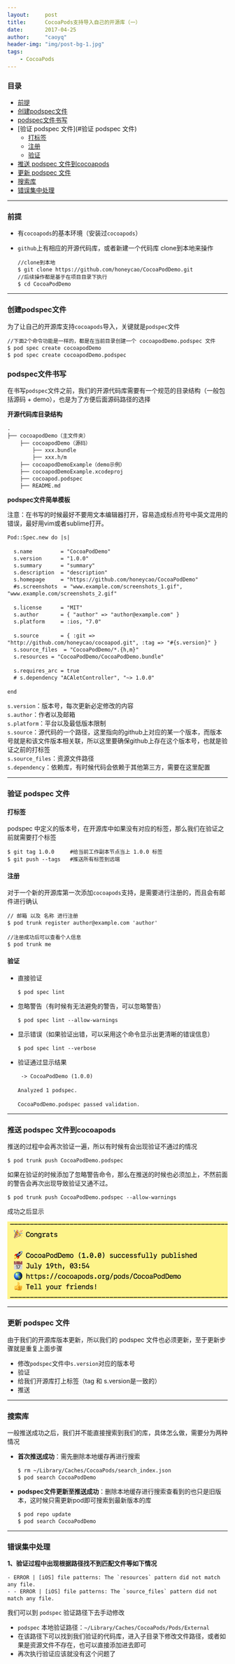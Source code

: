 ```yaml
---
layout:     post
title:      CocoaPods支持导入自己的开源库（一）
date:       2017-04-25
author:     "caoyq"
header-img: "img/post-bg-1.jpg"
tags:
    - CocoaPods
---
```


### 目录
* [前提](#前提)
* [创建podspec文件](#创建podspec文件)
* [podspec文件书写](#podspec文件书写)
* [验证 podspec 文件](#验证 podspec 文件)
    * [打标签](#打标签)
    * [注册](#注册)
    * [验证](#验证)
* [推送 podspec 文件到cocoapods](#推送)
* [更新 podspec 文件](#更新)
* [搜索库](#搜索)
* [错误集中处理](#错误集中处理)

------

### <a id="前提"></a>前提
* 有`cocoapods`的基本环境（安装过`cocoapods`）
* `github`上有相应的开源代码库，或者新建一个代码库
  clone到本地来操作

    ```
    //clone到本地
    $ git clone https://github.com/honeycao/CocoaPodDemo.git
    //后续操作都是基于在项目目录下执行
    $ cd CocoaPodDemo   
    ```

------

### <a id="创建podspec文件"></a>创建podspec文件
为了让自己的开源库支持`cocoapods`导入，关键就是`podspec`文件

```
//下面2个命令功能是一样的，都是在当前目录创建一个 cocoapodDemo.podspec 文件
$ pod spec create cocoapodDemo
$ pod spec create cocoapodDemo.podspec
```

### <a id="podspec文件书写"></a>podspec文件书写
在书写`podspec`文件之前，我们的开源代码库需要有一个规范的目录结构（一般包括源码 + demo），也是为了方便后面源码路径的选择

**开源代码库目录结构**

```
.
├── cocoapodDemo（主文件夹）
    ├── cocoapodDemo（源码）
        ├── xxx.bundle
        ├── xxx.h/m
    ├── cocoapodDemoExample（demo示例）
    ├── cocoapodDemoExample.xcodeproj
    ├── cocoapod.podspec
    ├── README.md
```

**podspec文件简单模板**

注意：在书写的时候最好不要用文本编辑器打开，容易造成标点符号中英文混用的错误，最好用vim或者sublime打开。

```
Pod::Spec.new do |s|

  s.name         = "CocoaPodDemo"
  s.version      = "1.0.0"
  s.summary      = "summary"
  s.description  = "description"
  s.homepage     = "https://github.com/honeycao/CocoaPodDemo"
  #s.screenshots  = "www.example.com/screenshots_1.gif", "www.example.com/screenshots_2.gif"

  s.license      = "MIT"
  s.author       = { "author" => "author@example.com" }
  s.platform     = :ios, "7.0"

  s.source       = { :git => "http://github.com/honeycao/cocoapod.git", :tag => "#{s.version}" }
  s.source_files  = "CocoaPodDemo/*.{h,m}"
  s.resources = "CocoaPodDemo/CocoaPodDemo.bundle"

  s.requires_arc = true
  # s.dependency "ACAletController", "~> 1.0.0"

end
```

`s.version`：版本号，每次更新必定修改的内容<br/>
`s.author`：作者以及邮箱<br/>
`s.platform`：平台以及最低版本限制<br/>
`s.source`：源代码的一个路径，这里指向的github上对应的某一个版本，而版本号就是和该文件版本相关联，所以这里要确保github上存在这个版本号，也就是验证之前的打标签<br/>
`s.source_files`：资源文件路径<br/>
`s.dependency`：依赖库，有时候代码会依赖于其他第三方，需要在这里配置

------

### <a id="验证 podspec 文件"></a>验证 podspec 文件

#### <a id="打标签"></a>打标签
podspec 中定义的版本号，在开源库中如果没有对应的标签，那么我们在验证之前就需要打个标签

```
$ git tag 1.0.0     #给当前工作副本节点当上 1.0.0 标签
$ git push --tags   #推送所有标签到远端 

```

#### <a id="注册"></a>注册
对于一个新的开源库第一次添加`cocoapods`支持，是需要进行注册的，而且会有邮件进行确认

```
// 邮箱 以及 名称 进行注册
$ pod trunk register author@example.com 'author'

//注册成功后可以查看个人信息
$ pod trunk me
```

#### <a id="验证"></a>验证

* 直接验证
    ```
    $ pod spec lint
    ```

* 忽略警告（有时候有无法避免的警告，可以忽略警告）
    ```
    $ pod spec lint --allow-warnings
    ```

* 显示错误（如果验证出错，可以采用这个命令显示出更清晰的错误信息）
    ```
    $ pod spec lint --verbose
    ```

* 验证通过显示结果
    ```
     -> CocoaPodDemo (1.0.0)

    Analyzed 1 podspec.

    CocoaPodDemo.podspec passed validation.
    ```

------

### <a id="推送"></a>推送 podspec 文件到cocoapods
推送的过程中会再次验证一遍，所以有时候有会出现验证不通过的情况

```
$ pod trunk push CocoaPodDemo.podspec
```
如果在验证的时候添加了忽略警告命令，那么在推送的时候也必须加上，不然前面的警告会再次出现导致验证又通不过。
```
$ pod trunk push CocoaPodDemo.podspec --allow-warnings
```
成功之后显示

![trunk_push_success](/img/in-post/cocoapods/trunk_push_success.png)

------

### <a id="更新"></a>更新 podspec 文件
由于我们的开源库版本更新，所以我们的 podspec 文件也必须更新，至于更新步骤就是重复上面步骤

* 修改`podspec`文件中`s.version`对应的版本号
* 验证
* 给我们开源库打上标签（tag 和 s.version是一致的）
* 推送

------

### <a id="搜索"></a>搜索库
一般推送成功之后，我们并不能直接搜索到我们的库，具体怎么做，需要分为两种情况

* **首次推送成功**：需先删除本地缓存再进行搜索
    ```
    $ rm ~/Library/Caches/CocoaPods/search_index.json
    $ pod search CocoaPodDemo
    ```

* **podspec文件更新至推送成功**：删除本地缓存进行搜索查看到的也只是旧版本，这时候只需更新pod即可搜索到最新版本的库
    ```
    $ pod repo update
    $ pod search CocoaPodDemo
    ```

------

### <a id="错误集中处理"></a>错误集中处理

**1、验证过程中出现根据路径找不到匹配文件等如下情况**
```
- ERROR | [iOS] file patterns: The `resources` pattern did not match any file.
- - ERROR | [iOS] file patterns: The `source_files` pattern did not match any file.
```

我们可以到 `podspec` 验证路径下去手动修改

* `podspec` 本地验证路径：`~/Library/Caches/CocoaPods/Pods/External`
* 在该路径下可以找到我们验证的代码库，进入子目录下修改文件路径，或者如果是资源文件不存在，也可以直接添加进去即可
* 再次执行验证应该就没有这个问题了



